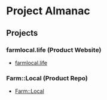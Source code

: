 # Project Almanac

## Projects

### farmlocal.life (Product Website)

- [farmlocal.life](https://github.com/ProjectAlmanac-dev/ProjectAlmanac.life)

### Farm::Local (Product Repo)

- [Farm::Local](https://github.com/ProjectAlmanac-dev/farm-troy-app)
